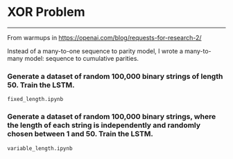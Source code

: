 # XOR Problem
---

From warmups in https://openai.com/blog/requests-for-research-2/

Instead of a many-to-one sequence to parity model, I wrote a many-to-many model: sequence to cumulative parities.

### Generate a dataset of random 100,000 binary strings of length 50. Train the LSTM.

`fixed_length.ipynb`

### Generate a dataset of random 100,000 binary strings, where the length of each string is independently and randomly chosen between 1 and 50. Train the LSTM.
`variable_length.ipynb`
